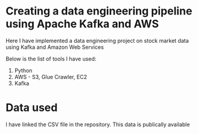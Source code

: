 # Creating a data engineering pipeline using Apache Kafka and AWS


Here I have implemented a data engineering project on stock market data using Kafka and Amazon Web Services

Below is the list of tools I have used:

1) Python
2) AWS - S3, Glue Crawler, EC2
3) Kafka

# Data used

I have linked the CSV file in the repository. This data is publically available
